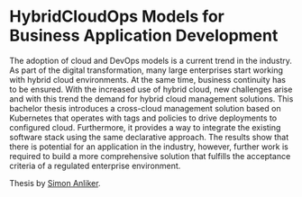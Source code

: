 # HybridCloudOps Models for Business Application Development

The adoption of cloud and DevOps models is a current trend in the industry. As part of the digital transformation, many large enterprises start working with hybrid cloud environments. At the same time, business continuity has to be ensured. With the increased use of hybrid cloud, new challenges arise and with this trend the demand for hybrid cloud management solutions. This bachelor thesis introduces a cross-cloud management solution based on Kubernetes that operates with tags and policies to drive deployments to configured cloud. Furthermore, it provides a way to integrate the existing software stack using the same declarative approach. The results show that there is potential for an application in the industry, however, further work is required to build a more comprehensive solution that fulfills the acceptance criteria of a regulated enterprise environment.

Thesis by [Simon Anliker](https://github.com/anliksim).
